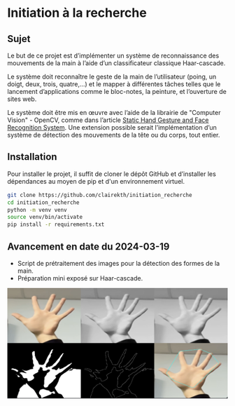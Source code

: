 # Initiation à la recherche

## Sujet

Le but de ce projet est d’implémenter un système de reconnaissance des mouvements de la main à l’aide d’un classificateur classique Haar-cascade.

Le système doit reconnaître le geste de la main de l’utilisateur (poing, un doigt, deux, trois, quatre,...) et le mapper à différentes tâches telles que le lancement d’applications comme le bloc-notes, la peinture, et l’ouverture de sites web.

Le système doit être mis en œuvre avec l’aide de la librairie de "Computer Vision" - OpenCV, comme dans l’article [Static Hand Gesture and Face Recognition System](https://ijcrt.org/papers/IJCRT2109339.pdf).
Une extension possible serait l’implémentation d’un système de détection des mouvements de la tête ou du corps, tout entier.

## Installation

Pour installer le projet, il suffit de cloner le dépôt GitHub et d’installer les dépendances au moyen de pip et d'un environnement virtuel.

```bash
git clone https://github.com/clairekth/initiation_recherche
cd initiation_recherche
python -m venv venv
source venv/bin/activate
pip install -r requirements.txt
```

## Avancement en date du 2024-03-19

-   Script de prétraitement des images pour la détection des formes de la main.
-   Préparation mini exposé sur Haar-cascade.

![image](state.png)